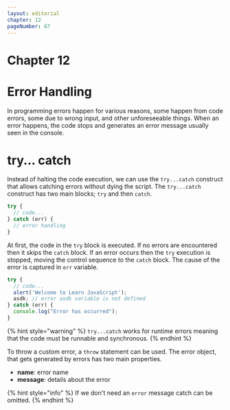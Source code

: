 ```yaml
---
layout: editorial
chapter: 12
pageNumber: 67
---
```


# Chapter 12
# Error Handling

In programming errors happen for various reasons, some happen from code errors,  some due to wrong input, and other unforeseeable things.  When an error happens, the code stops and generates an error message usually seen in the console.&#x20;

# try... catch

Instead of halting the code execution, we can use the `try...catch` construct that allows catching errors without dying the script. The `try...catch` construct has two main blocks; `try` and then `catch`.&#x20;

```javascript
try {
  // code...
} catch (err) {
  // error handling
}
```

At first, the code in the `try` block is executed. If no errors are encountered then it skips the `catch` block. If an error occurs then the `try` execution is stopped, moving the control sequence to the `catch` block. The cause of the error is captured in `err` variable.

```javascript
try {
  // code...
  alert('Welcome to Learn JavaScript');  
  asdk; // error asdk variable is not defined
} catch (err) {
  console.log("Error has occurred");
}
```

{% hint style="warning" %}
`try...catch` works for runtime errors meaning that the code must be runnable and synchronous.
{% endhint %}

To throw a custom error, a `throw` statement can be used. The error object, that gets generated by errors has two main properties.&#x20;

* **name**:  error name
* **message**: details about the error&#x20;

{% hint style="info" %}
If we don't need an `error` message catch can be omitted.
{% endhint %}
